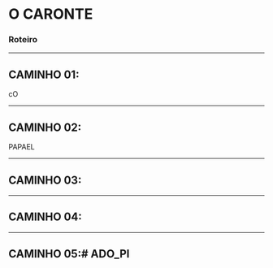 # O CARONTE

### Roteiro


---
## CAMINHO 01:






cO

---
## CAMINHO 02:
PAPAEL

---
## CAMINHO 03:


---
## CAMINHO 04:


---
## CAMINHO 05:# ADO_PI
